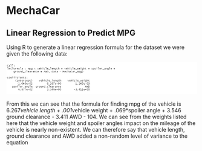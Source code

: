 # MechaCar

## Linear Regression to Predict MPG
Using R to generate a linear regression formula for the dataset we were given the following data:

![](images/regression1.PNG)

From this we can see that the formula for finding mpg of the vehicle is 6.267*vehicle length + .001*vehicle weight + .069*spoiler angle + 3.546 ground clearance - 3.411 AWD - 104. We can see from the weights listed here that the vehicle weight and spoiler angles impact on the mileage of the vehicle is nearly non-existent. We can therefore say that vehicle length, ground clearance and AWD added a non-random level of variance to the equation
